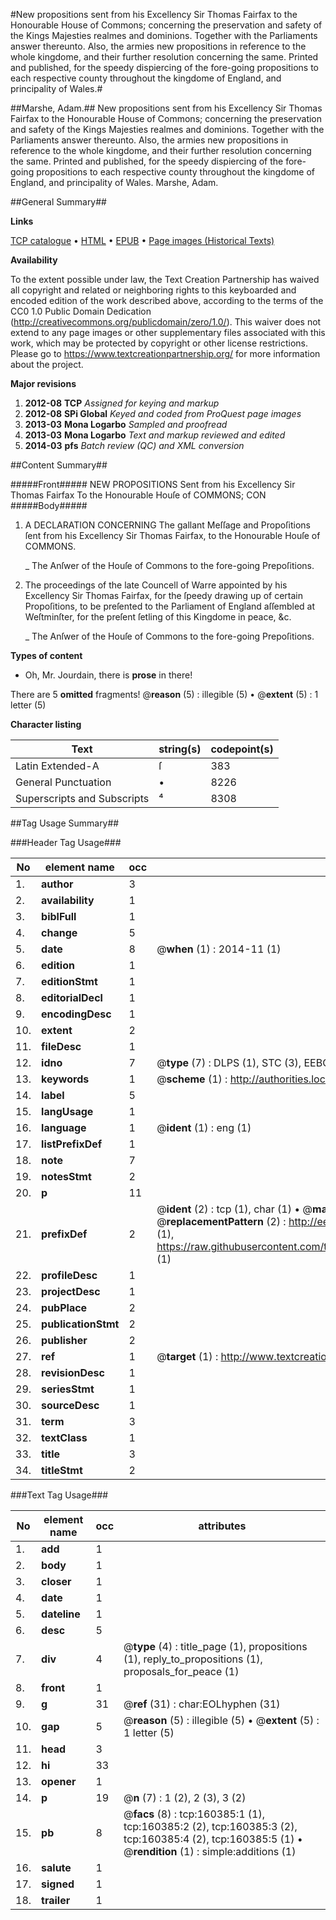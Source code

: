 #New propositions sent from his Excellency Sir Thomas Fairfax to the Honourable House of Commons; concerning the preservation and safety of the Kings Majesties realmes and dominions. Together with the Parliaments answer thereunto. Also, the armies new propositions in reference to the whole kingdome, and their further resolution concerning the same. Printed and published, for the speedy dispiercing of the fore-going propositions to each respective county throughout the kingdome of England, and principality of Wales.#

##Marshe, Adam.##
New propositions sent from his Excellency Sir Thomas Fairfax to the Honourable House of Commons; concerning the preservation and safety of the Kings Majesties realmes and dominions. Together with the Parliaments answer thereunto. Also, the armies new propositions in reference to the whole kingdome, and their further resolution concerning the same. Printed and published, for the speedy dispiercing of the fore-going propositions to each respective county throughout the kingdome of England, and principality of Wales.
Marshe, Adam.

##General Summary##

**Links**

[TCP catalogue](http://www.ota.ox.ac.uk/tcp/)  • 
[HTML](http://tei.it.ox.ac.uk/tcp/Texts-HTML/free/A84/A84869.html)  • 
[EPUB](http://tei.it.ox.ac.uk/tcp/Texts-EPUB/free/A84/A84869.epub) • 
[Page images (Historical Texts)](https://historicaltexts.jisc.ac.uk/eebo-99862220e)

**Availability**

To the extent possible under law, the Text Creation Partnership has waived all copyright and related or neighboring rights to this keyboarded and encoded edition of the work described above, according to the terms of the CC0 1.0 Public Domain Dedication (http://creativecommons.org/publicdomain/zero/1.0/). This waiver does not extend to any page images or other supplementary files associated with this work, which may be protected by copyright or other license restrictions. Please go to https://www.textcreationpartnership.org/ for more information about the project.

**Major revisions**

1. __2012-08__ __TCP__ *Assigned for keying and markup*
1. __2012-08__ __SPi Global__ *Keyed and coded from ProQuest page images*
1. __2013-03__ __Mona Logarbo__ *Sampled and proofread*
1. __2013-03__ __Mona Logarbo__ *Text and markup reviewed and edited*
1. __2014-03__ __pfs__ *Batch review (QC) and XML conversion*

##Content Summary##

#####Front#####
NEW PROPOSITIONS Sent from his Excellency Sir Thomas Fairfax To the Honourable Houſe of COMMONS; CON
#####Body#####

1. A DECLARATION CONCERNING The gallant Meſſage and Propoſitions ſent from his Excellency Sir Thomas Fairfax, to the Honourable Houſe of COMMONS.

    _ The Anſwer of the Houſe of Commons to the fore-going Prepoſitions.

1. The proceedings of the late Councell of Warre appointed by his Excellency Sir Thomas Fairfax, for the ſpeedy drawing up of certain Propoſitions, to be preſented to the Parliament of England aſſembled at Weſtminſter, for the preſent ſetling of this Kingdome in peace, &c.

    _ The Anſwer of the Houſe of Commons to the fore-going Prepoſitions.

**Types of content**

  * Oh, Mr. Jourdain, there is **prose** in there!

There are 5 **omitted** fragments! 
 @__reason__ (5) : illegible (5)  •  @__extent__ (5) : 1 letter (5)

**Character listing**


|Text|string(s)|codepoint(s)|
|---|---|---|
|Latin Extended-A|ſ|383|
|General Punctuation|•|8226|
|Superscripts             and Subscripts|⁴|8308|

##Tag Usage Summary##

###Header Tag Usage###

|No|element name|occ|attributes|
|---|---|---|---|
|1.|__author__|3||
|2.|__availability__|1||
|3.|__biblFull__|1||
|4.|__change__|5||
|5.|__date__|8| @__when__ (1) : 2014-11 (1)|
|6.|__edition__|1||
|7.|__editionStmt__|1||
|8.|__editorialDecl__|1||
|9.|__encodingDesc__|1||
|10.|__extent__|2||
|11.|__fileDesc__|1||
|12.|__idno__|7| @__type__ (7) : DLPS (1), STC (3), EEBO-CITATION (1), PROQUEST (1), VID (1)|
|13.|__keywords__|1| @__scheme__ (1) : http://authorities.loc.gov/ (1)|
|14.|__label__|5||
|15.|__langUsage__|1||
|16.|__language__|1| @__ident__ (1) : eng (1)|
|17.|__listPrefixDef__|1||
|18.|__note__|7||
|19.|__notesStmt__|2||
|20.|__p__|11||
|21.|__prefixDef__|2| @__ident__ (2) : tcp (1), char (1)  •  @__matchPattern__ (2) : ([0-9\-]+):([0-9IVX]+) (1), (.+) (1)  •  @__replacementPattern__ (2) : http://eebo.chadwyck.com/downloadtiff?vid=$1&page=$2 (1), https://raw.githubusercontent.com/textcreationpartnership/Texts/master/tcpchars.xml#$1 (1)|
|22.|__profileDesc__|1||
|23.|__projectDesc__|1||
|24.|__pubPlace__|2||
|25.|__publicationStmt__|2||
|26.|__publisher__|2||
|27.|__ref__|1| @__target__ (1) : http://www.textcreationpartnership.org/docs/. (1)|
|28.|__revisionDesc__|1||
|29.|__seriesStmt__|1||
|30.|__sourceDesc__|1||
|31.|__term__|3||
|32.|__textClass__|1||
|33.|__title__|3||
|34.|__titleStmt__|2||


###Text Tag Usage###

|No|element name|occ|attributes|
|---|---|---|---|
|1.|__add__|1||
|2.|__body__|1||
|3.|__closer__|1||
|4.|__date__|1||
|5.|__dateline__|1||
|6.|__desc__|5||
|7.|__div__|4| @__type__ (4) : title_page (1), propositions (1), reply_to_propositions (1), proposals_for_peace (1)|
|8.|__front__|1||
|9.|__g__|31| @__ref__ (31) : char:EOLhyphen (31)|
|10.|__gap__|5| @__reason__ (5) : illegible (5)  •  @__extent__ (5) : 1 letter (5)|
|11.|__head__|3||
|12.|__hi__|33||
|13.|__opener__|1||
|14.|__p__|19| @__n__ (7) : 1 (2), 2 (3), 3 (2)|
|15.|__pb__|8| @__facs__ (8) : tcp:160385:1 (1), tcp:160385:2 (2), tcp:160385:3 (2), tcp:160385:4 (2), tcp:160385:5 (1)  •  @__rendition__ (1) : simple:additions (1)|
|16.|__salute__|1||
|17.|__signed__|1||
|18.|__trailer__|1||
